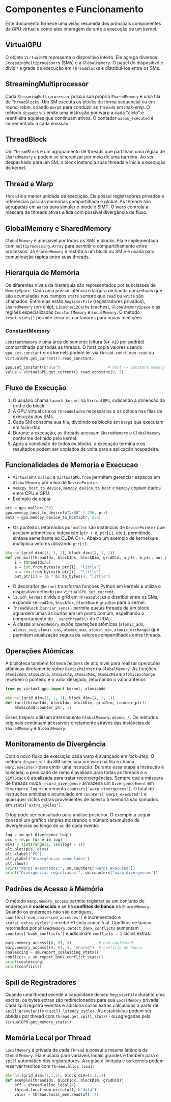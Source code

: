 # Componentes e Funcionamento

Este documento fornece uma visão resumida dos principais componentes da GPU virtual e como eles interagem durante a execução de um *kernel*.

## VirtualGPU

O objeto `VirtualGPU` representa o dispositivo inteiro. Ele agrega diversos `StreamingMultiprocessor`s (SMs) e a `GlobalMemory`. O papel do dispositivo é dividir a grade de execução em `ThreadBlock`s e distribuí-los entre os SMs.

## StreamingMultiprocessor

Cada `StreamingMultiprocessor` possui sua própria `SharedMemory` e uma fila de `ThreadBlock`s. Um SM executa os blocks de forma sequencial ou em round-robin, criando `Warp`s para conduzir as `Thread`s em *lock-step*. O método `dispatch()` emite uma instrução por warp a cada "ciclo" e reenfileira aqueles que continuam ativos. O contador `warps_executed` é incrementado a cada emissão.

## ThreadBlock

Um `ThreadBlock` é um agrupamento de threads que partilham uma região de `SharedMemory` e podem se sincronizar por meio de uma barreira. Ao ser despachado para um SM, o block instancia suas threads e inicia a execução do kernel.

## Thread e Warp

`Thread` é a menor unidade de execução. Ela possui registradores privados e referências para as memórias compartilhada e global. As threads são agrupadas em `Warp`s para simular o modelo SIMT. O warp controla a máscara de threads ativas e lida com possível divergência de fluxo.

## GlobalMemory e SharedMemory

`GlobalMemory` é acessível por todos os SMs e blocks. Ela é implementada com `multiprocessing.Array` para permitir o compartilhamento entre processos. Já `SharedMemory` é restrita a um block ou SM e é usada para comunicação rápida entre suas threads.

## Hierarquia de Memória

Os diferentes níveis da hierarquia são representados por subclasses de
``MemorySpace``. Cada uma possui latência e largura de banda conceituais que são
acumuladas nos campos ``stats`` sempre que ``read`` ou ``write`` são chamados.
Entre elas estão ``RegisterFile`` (registradores privados), ``SharedMemory``
(on-chip), ``L1Cache``/``L2Cache`` (caches), ``GlobalMemorySpace`` e as regiões
especializadas ``ConstantMemory`` e ``LocalMemory``. O método
``reset_stats()`` permite zerar os contadores para novas medições.

### ConstantMemory

``ConstantMemory`` é uma área de somente leitura (``64 KiB`` por padrão)
compartilhada por todas as threads. O host copia valores usando
``gpu.set_constant`` e os kernels podem ler via ``thread.const_mem.read`` ou
``VirtualGPU.get_current().read_constant``.

```python
gpu.set_constant(b"ola")                     # host -> constant memory
value = VirtualGPU.get_current().read_constant(0, 3)
```

## Fluxo de Execução

1. O usuário chama `launch_kernel` na `VirtualGPU`, indicando a dimensão do grid e do block.
2. A GPU virtual cria os `ThreadBlock`s necessários e os coloca nas filas de execução dos SMs.
3. Cada SM consome sua fila, dividindo os blocks em `Warp`s que executam em *lock-step*.
4. Durante a execução, as threads acessam `SharedMemory` e `GlobalMemory` conforme definido pelo kernel.
5. Após a conclusão de todos os blocks, a execução termina e os resultados podem ser copiados de volta para a aplicação hospedeira.


## Funcionalidades de Memoria e Execucao

- `VirtualGPU.malloc` e `VirtualGPU.free` permitem gerenciar espacos em `GlobalMemory` por meio de `DevicePointer`.
- `memcpy_host_to_device`, `memcpy_device_to_host` e `memcpy` copiam dados entre CPU e GPU.
- Exemplo de cópia:
```python
ptr = gpu.malloc(256)
gpu.memcpy_host_to_device(b"\x00" * 256, ptr)
data = gpu.memcpy_device_to_host(ptr, 256)
```
- Os ponteiros retornados por `malloc` são instâncias de `DevicePointer` que
  aceitam aritmética e indexação (`ptr + n`, `ptr[i]`, etc.), permitindo sintaxe
  semelhante ao CUDA C++. Abaixo um exemplo de kernel que multiplica vetores
  utilizando `ptr[i]`:

```python
@kernel(grid_dim=(1, 1, 1), block_dim=(4, 1, 1))
def vec_mul(threadIdx, blockIdx, blockDim, gridDim, a_ptr, b_ptr, out_ptr):
    i = threadIdx[0]
    a = int.from_bytes(a_ptr[i], "little")
    b = int.from_bytes(b_ptr[i], "little")
    out_ptr[i] = (a * b).to_bytes(4, "little")
```
- O decorador `@kernel` transforma funcoes Python em kernels e utiliza o dispositivo definido por `VirtualGPU.set_current`.
- `launch_kernel` divide o grid em `ThreadBlock`s e distribui entre os SMs, expondo `threadIdx`, `blockIdx`, `blockDim` e `gridDim` para o kernel.
- `ThreadBlock.barrier_sync()` permite que as threads de um block aguardem umas
  às outras em um ponto comum, espelhando o comportamento de
  ``__syncthreads()`` do CUDA.
- A classe `SharedMemory` expõe operações atômicas (`atomic_add`, `atomic_sub`,
  `atomic_cas`, `atomic_max`, `atomic_min`, `atomic_exchange`) que permitem
  atualização segura de valores compartilhados entre threads.
## Operações Atômicas

A biblioteca também fornece *helpers* de alto nível para realizar operações atômicas diretamente sobre ``DevicePointer`` na ``GlobalMemory``. As funções ``atomicAdd``, ``atomicSub``, ``atomicCAS``, ``atomicMax``, ``atomicMin`` e ``atomicExchange`` recebem o ponteiro e o valor desejado, retornando o valor anterior.

```python
from py_virtual_gpu import kernel, atomicAdd

@kernel(grid_dim=(1, 1, 1), block_dim=(4, 1, 1))
def incr(threadIdx, blockIdx, blockDim, gridDim, counter_ptr):
    atomicAdd(counter_ptr, 1)
```

Esses *helpers* utilizam internamente ``GlobalMemory.atomic_*``. Os métodos
originais continuam acessíveis diretamente através das instâncias de
``SharedMemory`` e ``GlobalMemory``.


## Monitoramento de Divergência

Com o novo fluxo de execução cada warp é avançado em *lock-step*. O método
``dispatch()`` do SM seleciona um warp na fila e chama ``warp.execute()`` para
emitir uma instrução. Durante essa etapa a instrução é buscada, o predicado de
ramo é avaliado para todas as threads e a ``SIMTStack`` é atualizada para tratar
reconvergências. Sempre que a máscara de threads muda ``record_divergence``
armazena um ``DivergenceEvent`` em ``divergence_log`` e incrementa
``counters['warp_divergences']``. O total de instruções emitidas é acumulado em
``counters['warps_executed']`` e quaisquer ciclos extras provenientes de acesso
à memória são somados em ``stats['extra_cycles']``.

O log pode ser consultado para análise posterior. O exemplo a seguir constrói um
gráfico simples mostrando o número acumulado de divergências ao longo do ``pc``
de cada evento:

```python
log = sm.get_divergence_log()
pcs = [e.pc for e in log]
divs = list(range(1, len(log) + 1))
plt.plot(pcs, divs)
plt.xlabel("PC")
plt.ylabel("Divergências acumuladas")
plt.show()
print("Warps executados:", sm.counters["warps_executed"])
print("Divergências registradas:", sm.counters["warp_divergences"])
```

## Padrões de Acesso à Memória

O método ``Warp.memory_access`` permite registrar se um conjunto de endereços
é **coalescido** e se há **conflitos de banco** na ``SharedMemory``. Quando os
endereços não são contíguos, ``counters['non_coalesced_accesses']`` é
incrementado e ``stats['extra_cycles']`` recebe +1 ciclo conceitual. Conflitos de
banco retornados por ``SharedMemory.detect_bank_conflicts`` aumentam
``counters['bank_conflicts']`` e adicionam ``conflicts - 1`` ciclos extras.

```python
warp.memory_access([0, 8], 4)            # nao-coalesced
warp.memory_access([0, 0], 4, "shared")  # conflito de banco
coalescing = sm.report_coalescing_stats()
conflicts = sm.report_bank_conflict_stats()
print(coalescing)
print(conflicts)
```

## Spill de Registradores

Quando uma thread excede a capacidade de seu ``RegisterFile`` durante uma
escrita, os bytes extras são redirecionados para sua ``LocalMemory`` privada.
Cada spill registra eventos e adiciona ciclos extras calculados a partir de
``spill_granularity`` e ``spill_latency_cycles``. As estatísticas podem ser
obtidas por thread com ``thread.get_spill_stats()`` ou agregadas pela
``VirtualGPU.get_memory_stats()``.

## Memória Local por Thread

``LocalMemory`` é privada de cada ``Thread`` e possui a mesma latência da
``GlobalMemory``. Ela é usada para variáveis locais grandes e também para o
``spill`` automático dos registradores. A região é limitada e os kernels podem
reservar trechos com ``Thread.alloc_local``:

```python
@kernel(grid_dim=(1,1,1), block_dim=(1,1,1))
def exemplo(threadIdx, blockIdx, blockDim, gridDim):
    off = thread.alloc_local(4)
    thread.local_mem.write(off, b"data")
    valor = thread.local_mem.read(off, 4)
```
